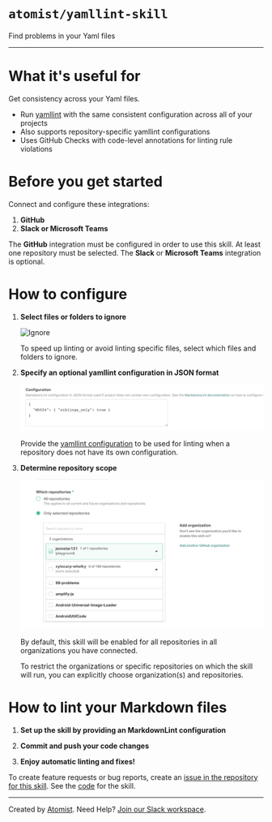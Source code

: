 # `atomist/yamllint-skill`

<!---atomist-skill-description:start--->

Find problems in your Yaml files

<!---atomist-skill-description:end--->

---

<!---atomist-skill-readme:start--->

# What it's useful for

Get consistency across your Yaml files.

* Run [yamllint](https://yamllint.readthedocs.io) with the same 
consistent configuration across all of your projects
* Also supports repository-specific yamllint configurations
* Uses GitHub Checks with code-level annotations for linting rule violations

# Before you get started

Connect and configure these integrations:

1. **GitHub**
1. **Slack or Microsoft Teams**

The **GitHub** integration must be configured in order to use this skill. At
least one repository must be selected. The **Slack** or **Microsoft Teams** 
integration is optional.

# How to configure

1. **Select files or folders to ignore**

    ![Ignore](docs/images/ignore.png)
                                    
    To speed up linting or avoid linting specific files, select which files
    and folders to ignore.

1. **Specify an optional yamllint configuration in JSON format**

    ![Configuration](docs/images/config.png)

    Provide the [yamllint configuration](https://yamllint.readthedocs.io/en/stable/configuration.html)
    to be used for linting when a repository does not have its own configuration.

1. **Determine repository scope**

   ![Repository filter](docs/images/repo-filter.png)

   By default, this skill will be enabled for all repositories in all
   organizations you have connected.

   To restrict the organizations or specific repositories on which the skill
   will run, you can explicitly choose organization(s) and repositories.

# How to lint your Markdown files

1. **Set up the skill by providing an MarkdownLint configuration**

1. **Commit and push your code changes**

1. **Enjoy automatic linting and fixes!**

To create feature requests or bug reports, create an [issue in the repository for this skill](https://github.com/atomist-skills/markdownlint-skill/issues).
See the [code](https://github.com/atomist-skills/markdownlint-skill) for the skill.

<!---atomist-skill-readme:end--->

---

Created by [Atomist][atomist].
Need Help?  [Join our Slack workspace][slack].

[atomist]: https://atomist.com/ (Atomist - How Teams Deliver Software)
[slack]: https://join.atomist.com/ (Atomist Community Slack)
